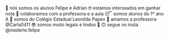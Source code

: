 👋 nós somos os alunos Felipe e Adrian
🤓 estamos interssados em ganhar nota
🤥 colaboramos com a professora e a aula
😴 somos alunos do 1* ano A
🙉 somos do Colégio Estadual Leonilda Papen
🥰 amamos a professora @Carla0411
😎 somos muito legais e lindos 🤙
🙃 segue no insta @niederle.felipe
